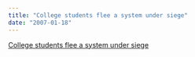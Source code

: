 ```yaml
---
title: "College students flee a system under siege"
date: "2007-01-18"
---
```


[College students flee a system under siege](http://www.sfgate.com/cgi-bin/article.cgi?f=/c/a/2007/01/18/MNGFBNKFU91.DTL&hw=Iraq+student&sn=007&s)
